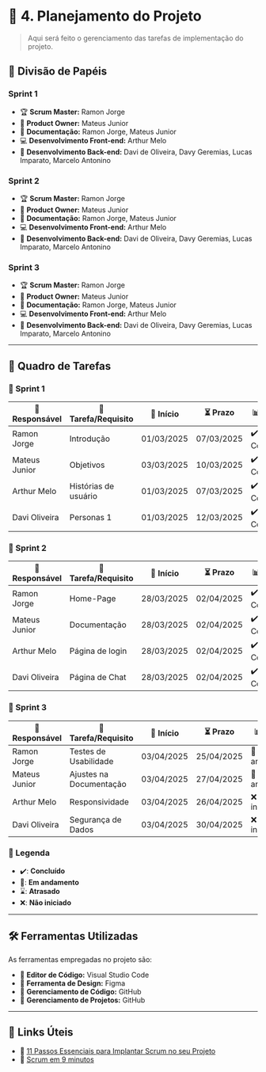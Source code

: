 # 📌 4. Planejamento do Projeto

> Aqui será feito o gerenciamento das tarefas de implementação do projeto.

## 📌 Divisão de Papéis

### Sprint 1

- 🏆 **Scrum Master:** Ramon Jorge
- 🎯 **Product Owner:** Mateus Junior
- 📝 **Documentação:** Ramon Jorge, Mateus Junior
- 💻 **Desenvolvimento Front-end:** Arthur Melo
- 🔧 **Desenvolvimento Back-end:** Davi de Oliveira, Davy Geremias, Lucas Imparato, Marcelo Antonino

### Sprint 2

- 🏆 **Scrum Master:** Ramon Jorge
- 🎯 **Product Owner:** Mateus Junior
- 📝 **Documentação:** Ramon Jorge, Mateus Junior
- 💻 **Desenvolvimento Front-end:** Arthur Melo
- 🔧 **Desenvolvimento Back-end:** Davi de Oliveira, Davy Geremias, Lucas Imparato, Marcelo Antonino

### Sprint 3

- 🏆 **Scrum Master:** Ramon Jorge
- 🎯 **Product Owner:** Mateus Junior
- 📝 **Documentação:** Ramon Jorge, Mateus Junior
- 💻 **Desenvolvimento Front-end:** Arthur Melo
- 🔧 **Desenvolvimento Back-end:** Davi de Oliveira, Davy Geremias, Lucas Imparato, Marcelo Antonino

---

## 📌 Quadro de Tarefas

### 🏁 Sprint 1

| 👤 Responsável    | 📌 Tarefa/Requisito     | 🚀 Início    | ⏳ Prazo      | 📊 Status | ✅ Concluído |
|------------------|----------------------|------------|------------|---------|------------|
| Ramon Jorge     | Introdução           | 01/03/2025 | 07/03/2025 | ✔️ Concluído | 05/03/2025 |
| Mateus Junior   | Objetivos            | 03/03/2025 | 10/03/2025 | ✔️ Concluído | 06/03/2025 |
| Arthur Melo     | Histórias de usuário | 01/03/2025 | 07/03/2025 | ✔️ Concluído | 08/03/2025 |
| Davi Oliveira   | Personas 1           | 01/03/2025 | 12/03/2025 | ✔️ Concluído | 10/03/2025 |

### 🏁 Sprint 2

| 👤 Responsável    | 📌 Tarefa/Requisito    | 🚀 Início    | ⏳ Prazo      | 📊 Status | ✅ Concluído |
|------------------|---------------------|------------|------------|---------|------------|
| Ramon Jorge     | Home-Page           | 28/03/2025 | 02/04/2025| ✔️ Concluído | 02/04/2025 |
| Mateus Junior   | Documentação      | 28/03/2025 | 02/04/2025 | ✔️ Concluído | 02/04/2025 |
| Arthur Melo     | Página de login     | 28/03/2025 | 02/04/2025 | ✔️ Concluído | 02/04/2025 |
| Davi Oliveira   | Página de Chat     | 28/03/2025 | 02/04/2025 | ✔️ Concluído | 02/04/2025 |

### 🏁 Sprint 3

| 👤 Responsável    | 📌 Tarefa/Requisito    | 🚀 Início    | ⏳ Prazo      | 📊 Status | ✅ Concluído |
|------------------|---------------------|------------|------------|---------|------------|
| Ramon Jorge     | Testes de Usabilidade | 03/04/2025 | 25/04/2025 | 📝 Em andamento | - |
| Mateus Junior   | Ajustes na Documentação | 03/04/2025 | 27/04/2025 | 📝 Em andamento | - |
| Arthur Melo     | Responsividade       | 03/04/2025 | 26/04/2025 | ❌ Não iniciado | - |
| Davi Oliveira   | Segurança de Dados   | 03/04/2025 | 30/04/2025 | ❌ Não iniciado | - |

### 📌 Legenda

- ✔️: **Concluído**
- 📝: **Em andamento**
- ⌛: **Atrasado**
- ❌: **Não iniciado**

---

## 🛠️ Ferramentas Utilizadas

As ferramentas empregadas no projeto são:

- 📝 **Editor de Código:** Visual Studio Code
- 🎨 **Ferramenta de Design:** Figma
- 📂 **Gerenciamento de Código:** GitHub
- 📌 **Gerenciamento de Projetos:** GitHub

---

## 🔗 Links Úteis

- 📖 [11 Passos Essenciais para Implantar Scrum no seu Projeto](https://mindmaster.com.br/scrum-11-passos/)
- 🎥 [Scrum em 9 minutos](https://www.youtube.com/watch?v=XfvQWnRgxG0)
